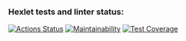 ### Hexlet tests and linter status:
[![Actions Status](https://github.com/Cersinss/frontend-project-44/actions/workflows/hexlet-check.yml/badge.svg)](https://github.com/Cersinss/frontend-project-44/actions)
[![Maintainability](https://api.codeclimate.com/v1/badges/3830d33c1250725797d6/maintainability)](https://codeclimate.com/github/Cersinss/frontend-project-44/maintainability)
[![Test Coverage](https://api.codeclimate.com/v1/badges/3830d33c1250725797d6/test_coverage)](https://codeclimate.com/github/Cersinss/frontend-project-44/test_coverage)
